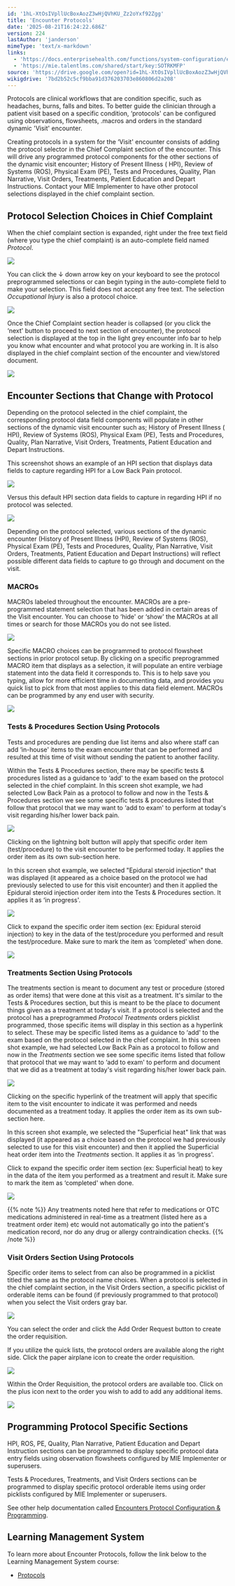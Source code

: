 ```yaml
---
id: '1hL-XtOsIVpllUcBoxAozZ3wHjQVhKU_Zz2oYxf92Zgg'
title: 'Encounter Protocols'
date: '2025-08-21T16:24:22.686Z'
version: 224
lastAuthor: 'janderson'
mimeType: 'text/x-markdown'
links:
  - 'https://docs.enterprisehealth.com/functions/system-configuration/encounters-protocol-configuration-and-programming/'
  - 'https://mie.talentlms.com/shared/start/key:SOTRKMFP'
source: 'https://drive.google.com/open?id=1hL-XtOsIVpllUcBoxAozZ3wHjQVhKU_Zz2oYxf92Zgg'
wikigdrive: '7bd2b52c5cf9bba91d376203703e860806d2a208'
---
```

Protocols are clinical workflows that are condition specific, such as headaches, burns, falls and bites. To better guide the clinician through a patient visit based on a specific condition, ‘protocols' can be configured using observations, flowsheets, .macros and orders in the standard dynamic 'Visit' encounter.

Creating protocols in a system for the ‘Visit' encounter consists of adding the protocol selector in the Chief Complaint section of the encounter. This will drive any programmed protocol components for the other sections of the dynamic visit encounter; History of Present Illness ( HPI), Review of Systems (ROS), Physical Exam (PE), Tests and Procedures, Quality, Plan Narrative, Visit Orders, Treatments, Patient Education and Depart Instructions. Contact your MIE Implementer to have other protocol selections displayed in the chief complaint section.

## Protocol Selection Choices in Chief Complaint

When the chief complaint section is expanded, right under the free text field (where you type the chief complaint) is an auto-complete field named *Protocol*.

![](../encounter-protocols.assets/b95ad64fcbfcfa296ac7ef24cb8a606a.png)

You can click the ↓ down arrow key on your keyboard to see the protocol preprogrammed selections or can begin typing in the auto-complete field to make your selection. This field does not accept any free text. The selection *Occupational Injury* is also a protocol choice.

![](../encounter-protocols.assets/8d3d6e4f8e1e1db447868c5c74b65f10.png)

Once the Chief Complaint section header is collapsed (or you click the ‘next' button to proceed to next section of encounter), the protocol selection is displayed at the top in the light grey encounter info bar to help you know what encounter and what protocol you are working in. It is also displayed in the chief complaint section of the encounter and view/stored document.

![](../encounter-protocols.assets/6251190f2d798737e6f2f56e3be0e20c.png)

## Encounter Sections that Change with Protocol

Depending on the protocol selected in the chief complaint, the corresponding protocol data field components will populate in other sections of the dynamic visit encounter such as; History of Present Illness ( HPI), Review of Systems (ROS), Physical Exam (PE), Tests and Procedures, Quality, Plan Narrative, Visit Orders, Treatments, Patient Education and Depart Instructions.

This screenshot shows an example of an HPI section that displays data fields to capture regarding HPI for a Low Back Pain protocol.

![](../encounter-protocols.assets/cb19cbb3253aff98bc2b2d5397418d0b.png)

Versus this default HPI section data fields to capture in regarding HPI if no protocol was selected.

![](../encounter-protocols.assets/6289b745145331c8d1b1017eb0fdb15d.png)

Depending on the protocol selected, various sections of the dynamic encounter (History of Present Illness (HPI), Review of Systems (ROS), Physical Exam (PE), Tests and Procedures, Quality, Plan Narrative, Visit Orders, Treatments, Patient Education and Depart Instructions) will reflect possible different data fields to capture to go through and document on the visit.

### MACROs

MACROs labeled throughout the encounter. MACROs are a pre-programmed statement selection that has been added in certain areas of the Visit encounter. You can choose to ‘hide' or ‘show' the MACROs at all times or search for those MACROs you do not see listed.

![](../encounter-protocols.assets/ffe81bcf83cd1727c493cf27e787cc4d.png)

Specific MACRO choices can be programmed to protocol flowsheet sections in prior protocol setup. By clicking on a specific preprogrammed MACRO item that displays as a selection, it will populate an entire verbiage statement into the data field it corresponds to. This is to help save you typing, allow for more efficient time in documenting data, and provides you quick list to pick from that most applies to this data field element. MACROs can be programmed by any end user with security.

![](../encounter-protocols.assets/0ffb193947f5c05371ef048b856196a9.png)

### Tests & Procedures Section Using Protocols

Tests and procedures are pending due list items and also where staff can add ‘in-house' items to the exam encounter that can be performed and resulted at this time of visit without sending the patient to another facility.

Within the Tests & Procedures section, there may be specific tests & procedures listed as a guidance to ‘add' to the exam based on the protocol selected in the chief complaint. In this screen shot example, we had selected Low Back Pain as a protocol to follow and now in the Tests & Procedures section we see some specific tests & procedures listed that follow that protocol that we may want to ‘add to exam' to perform at today's visit regarding his/her lower back pain.

![](../encounter-protocols.assets/35f88d177c16d3e644d8bd94a95f1f60.png)

Clicking on the lightning bolt button will apply that specific order item (test/procedure) to the visit encounter to be performed today. It applies the order item as its own sub-section here.

In this screen shot example, we selected "Epidural steroid injection" that was displayed (it appeared as a choice based on the protocol we had previously selected to use for this visit encounter) and then it applied the Epidural steroid injection order item into the Tests & Procedures section. It applies it as ‘in progress'.

![](../encounter-protocols.assets/6ee87a787a9dc917c9336711c395fc60.png)

Click to expand the specific order item section (ex: Epidural steroid injection) to key in the data of the test/procedure you performed and result the test/procedure. Make sure to mark the item as ‘completed' when done.

![](../encounter-protocols.assets/d33b01c772a2976f157b65ab5be382e9.png)

### Treatments Section Using Protocols

The treatments section is meant to document any test or procedure (stored as order items) that were done at this visit as a treatment. It's similar to the Tests & Procedures section, but this is meant to be the place to document things given as a treatment at today's visit. If a protocol is selected and the protocol has a preprogrammed *Protocol Treatments* orders picklist programmed, those specific items will display in this section as a hyperlink to select. These may be specific listed items as a guidance to ‘add' to the exam based on the protocol selected in the chief complaint. In this screen shot example, we had selected Low Back Pain as a protocol to follow and now in the *Treatments* section we see some specific items listed that follow that protocol that we may want to ‘add to exam' to perform and document that we did as a treatment at today's visit regarding his/her lower back pain.

![](../encounter-protocols.assets/55a61df7584b0248ec245b5384f7a82f.png)

Clicking on the specific hyperlink of the treatment will apply that specific item to the visit encounter to indicate it was performed and needs documented as a treatment today. It applies the order item as its own sub-section here.

In this screen shot example, we selected the "Superficial heat" link that was displayed (it appeared as a choice based on the protocol we had previously selected to use for this visit encounter) and then it applied the Superficial heat order item into the *Treatments* section. It applies it as ‘in progress'.

Click to expand the specific order item section (ex: Superficial heat) to key in the data of the item you performed as a treatment and result it. Make sure to mark the item as ‘completed' when done.

![](../encounter-protocols.assets/e8941e4721fd6e327d0e2e669e9cee0b.png)

{{% note %}}
Any treatments noted here that refer to medications or OTC medications administered in real-time as a treatment (listed here as a treatment order item) etc would not automatically go into the patient's medication record, nor do any drug or allergy contraindication checks.
{{% /note %}}

### Visit Orders Section Using Protocols

Specific order items to select from can also be programmed in a picklist titled the same as the protocol name choices. When a protocol is selected in the chief complaint section, in the Visit Orders section, a specific picklist of orderable items can be found (if previously programmed to that protocol) when you select the Visit orders gray bar.

![](../encounter-protocols.assets/b6fb2b7d89732405232028fe9e30be27.png)

You can select the order and click the Add Order Request button to create the order requisition.

If you utilize the quick lists, the protocol orders are available along the right side. Click the paper airplane icon to create the order requisition.

![](../encounter-protocols.assets/01c341f024e8ba3f10172a14f4f79311.png)

Within the Order Requisition, the protocol orders are available too. Click on the plus icon next to the order you wish to add to add any additional items.

![](../encounter-protocols.assets/5130dcb4d3aa37cab1080e8dc88ac0b8.png)

## Programming Protocol Specific Sections

HPI, ROS, PE, Quality, Plan Narrative, Patient Education and Depart Instruction sections can be programmed to display specific protocol data entry fields using observation flowsheets configured by MIE Implementer or superusers.

Tests & Procedures, Treatments, and Visit Orders sections can be programmed to display specific protocol orderable items using order picklists configured by MIE Implementer or superusers.

See other help documentation called [Encounters Protocol Configuration & Programming](https://docs.enterprisehealth.com/functions/system-configuration/encounters-protocol-configuration-and-programming/).

## Learning Management System

To learn more about Encounter Protocols, follow the link below to the Learning Management System course:

* [Protocols](https://mie.talentlms.com/shared/start/key:SOTRKMFP)
